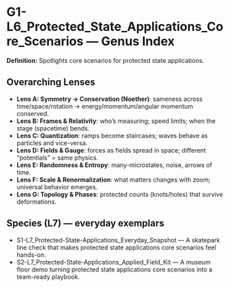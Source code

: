 # G1-L6_Protected_State_Applications_Core_Scenarios — Genus Index
**Definition:** Spotlights core scenarios for protected state applications.

## Overarching Lenses

- **Lens A: Symmetry -> Conservation (Noether)**: sameness across time/space/rotation → energy/momentum/angular momentum conserved.
- **Lens B: Frames & Relativity**: who’s measuring; speed limits; when the stage (spacetime) bends.
- **Lens C: Quantization**: ramps become staircases; waves behave as particles and vice-versa.
- **Lens D: Fields & Gauge**: forces as fields spread in space; different “potentials” = same physics.
- **Lens E: Randomness & Entropy**: many-microstates, noise, arrows of time.
- **Lens F: Scale & Renormalization**: what matters changes with zoom; universal behavior emerges.
- **Lens G: Topology & Phases**: protected counts (knots/holes) that survive deformations.

## Species (L7) — everyday exemplars
- S1-L7_Protected-State-Applications_Everyday_Snapshot — A skatepark line check that makes protected state applications core scenarios feel hands-on.
- S2-L7_Protected-State-Applications_Applied_Field_Kit — A museum floor demo turning protected state applications core scenarios into a team-ready playbook.
